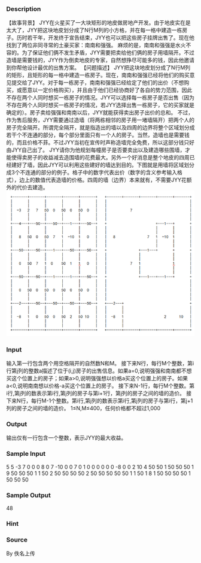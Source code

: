 
### Description
【故事背景】
JYY在火星买了一大块矩形的地皮做房地产开发。由于地皮实在是太大了，JYY把这块地皮划分成了N行M列的小方格，并在每一格中建造一栋房子。历时若干年，开发终于宣告结束，JYY也可以把这些房子挂牌出售了。现在他找到了两位非同寻常的土豪买家：南南和强强。
麻烦的是，南南和强强是水火不容的。为了保证他们俩不发生矛盾，JYY需要把卖给他们俩的房子用墙隔开。不过造墙是需要钱的，JYY作为倒卖地皮的专家，自然想挣尽可能多的钱，因此他邀请到你帮他设计最优的出售方案。
【问题描述】
JYY把这块地皮划分成了N行M列的矩形，且矩形的每一格中建造一栋房子。现在，南南和强强已经将他们的购买意见提交给了JYY。对于每一栋房子，南南和强强已经给定了他们的出价（不想购买，或愿意以一定价格购买），并且由于他们已经协商好了各自的势力范围，因此不存在两个人同时想买一栋房子的情况。JYY可以选择每一栋房子是否出售（因为不存在两个人同时想买一栋房子的情况，若JYY选择出售一栋房子，它的买家就是确定的）。房子卖给强强和南南以后，JYY就能获得卖出房子出价的总和。
不过，作为售后服务，JYY需要通过造墙（将两栋相邻的房子用一堵墙隔开）把两个人的房子完全隔开。所谓完全隔开，就是指造出的墙以及四周的边界将整个区域划分成若干个不连通的部分，每个部分里面只有一个人的房子。当然，造墙也是需要钱的，而且价格不菲。不过JYY当初在宣传时声称造墙完全免费，所以这部分钱只好由JYY自己出了。
JYY请你为他规划每幢房子是否要卖出以及建造哪些围墙，才能使得卖房子的收益减去造围墙的花费最大。另外一个好消息是整个地皮的四周已经建好了墙，因此JYY可以利用这些建好的墙达到目的。下图就是用墙将区域划分成3个不连通的部分的例子。格子中的数字代表出价（数字的含义参考输入格式），边上的数值代表造墙的价格。四周的墙（边界）本来就有，不需要JYY花额外的代价去建造。 
![](/JudgeOnline/upload/201604/4.png)
### Input
输入第一行包含两个用空格隔开的自然数N和M。
接下来N行，每行M个整数，第i行第j列的整数a描述了位于(i,j)房子的出售信息。如果a=0,说明强强和南南都不想买这个位置上的房子；如果a>0,说明强强想以价格a买这个位置上的房子。如果a<0,说明南南想以价格-a买这个位置上的房子。
接下来N-1行，每行M个整数。第i行,第j列的数表示第i行,第j列的房子与第i+1行，第j列的房子之间的墙的造价。
接下来N行，每行M-1个整数。第i行,第j列的数表示第i行,第j列的房子与第i行，第j+1列的房子之间的墙的造价。
1≤N,M≤400，任何价格都不超过1,000
### Output
输出仅有一行包含一个整数，表示JYY的最大收益。
### Sample Input
5 5
-3 7 0 0 0
8 0 7 -10 0
0 7 0 1 0
0 0 0 0 0
-8 0 0 2 10
4 50 50 1 50
50 50 1 9 50
50 50 1 1 50
2 50 50 50 50
2 50 50 50
50 50 1 1
50 1 8 1
50 50 50 50
1 50 50 50
### Sample Output
48
### Hint

### Source
By 佚名上传